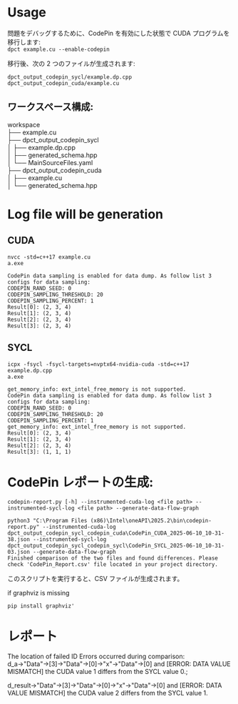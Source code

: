 # Usage
問題をデバッグするために、CodePin を有効にした状態で CUDA プログラムを移行します:  
```dpct example.cu --enable-codepin```


移行後、次の 2 つのファイルが生成されます:  
```
dpct_output_codepin_sycl/example.dp.cpp
dpct_output_codepin_cuda/example.cu
```

## ワークスペース構成:
workspace  
├── example.cu  
├── dpct_output_codepin_sycl  
│   ├── example.dp.cpp  
│   ├── generated_schema.hpp  
│   └── MainSourceFiles.yaml  
├── dpct_output_codepin_cuda  
│   ├── example.cu  
│   └── generated_schema.hpp  
    

# Log file will be generation
## CUDA
```
nvcc -std=c++17 example.cu
a.exe

CodePin data sampling is enabled for data dump. As follow list 3 configs for data sampling:
CODEPIN_RAND_SEED: 0
CODEPIN_SAMPLING_THRESHOLD: 20
CODEPIN_SAMPLING_PERCENT: 1
Result[0]: (2, 3, 4)
Result[1]: (2, 3, 4)
Result[2]: (2, 3, 4)
Result[3]: (2, 3, 4)
```

## SYCL
```
icpx -fsycl -fsycl-targets=nvptx64-nvidia-cuda -std=c++17 example.dp.cpp
a.exe

get_memory_info: ext_intel_free_memory is not supported.
CodePin data sampling is enabled for data dump. As follow list 3 configs for data sampling:
CODEPIN_RAND_SEED: 0
CODEPIN_SAMPLING_THRESHOLD: 20
CODEPIN_SAMPLING_PERCENT: 1
get_memory_info: ext_intel_free_memory is not supported.
Result[0]: (2, 3, 4)
Result[1]: (2, 3, 4)
Result[2]: (2, 3, 4)
Result[3]: (1, 1, 1)
```

# CodePin レポートの生成:
```codepin-report.py [-h] --instrumented-cuda-log <file path> --instrumented-sycl-log <file path> --generate-data-flow-graph```    

```
python3 "C:\Program Files (x86)\Intel\oneAPI\2025.2\bin\codepin-report.py" --instrumented-cuda-log dpct_output_codepin_sycl_codepin_cuda\CodePin_CUDA_2025-06-10_10-31-38.json --instrumented-sycl-log dpct_output_codepin_sycl_codepin_sycl\CodePin_SYCL_2025-06-10_10-31-03.json --generate-data-flow-graph
Finished comparison of the two files and found differences. Please check 'CodePin_Report.csv' file located in your project directory.
```
このスクリプトを実行すると、CSV ファイルが生成されます。

if graphviz is missing
```
pip install graphviz'
```


# レポート
The location of failed ID Errors occurred during comparison:    
d_a->"Data"->[3]->"Data"->[0]->"x"->"Data"->[0] and [ERROR: DATA VALUE MISMATCH] the CUDA value 1 differs from the SYCL value 0.;    

d_result->"Data"->[3]->"Data"->[0]->"x"->"Data"->[0] and [ERROR: DATA VALUE MISMATCH] the CUDA value 2 differs from the SYCL value 1.    

